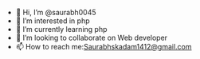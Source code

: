 - 👋 Hi, I’m @saurabh0045
- 👀 I’m interested in php
- 🌱 I’m currently learning php
- 💞️ I’m looking to collaborate on Web developer
- 📫 How to reach me:Saurabhskadam1412@gmail.com

<!---
saurabh0045/saurabh0045 is a ✨ special ✨ repository because its `README.md` (this file) appears on your GitHub profile.
You can click the Preview link to take a look at your changes.
--->
